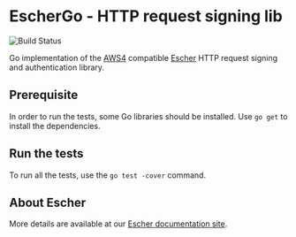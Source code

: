 EscherGo - HTTP request signing lib
===================================
![Build Status](https://github.com/emartech/escher-go/actions/workflows/go.yml/badge.svg)

Go implementation of the [AWS4](http://docs.aws.amazon.com/general/latest/gr/sigv4_signing.html) compatible [Escher](https://github.com/emartech/escher) HTTP request signing and authentication library.

Prerequisite
------------

In order to run the tests, some Go libraries should be installed. Use `go get` to install the dependencies.

Run the tests
-------------

To run all the tests, use the `go test -cover` command.

About Escher
------------

More details are available at our [Escher documentation site](http://escherauth.io/).
